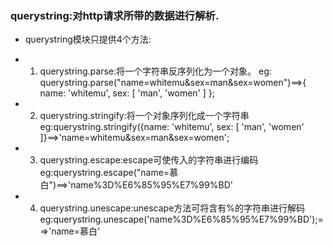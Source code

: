 ### querystring:对http请求所带的数据进行解析.
- querystring模块只提供4个方法:
-  1. querystring.parse:将一个字符串反序列化为一个对象。
      eg: querystring.parse("name=whitemu&sex=man&sex=women")==>{ name: 'whitemu', sex: [ 'man', 'women' ] };

-  2. querystring.stringify:将一个对象序列化成一个字符串
      eg:querystring.stringify({name: 'whitemu', sex: [ 'man', 'women' ]}==>'name=whitemu&sex=man&sex=women';

-  3. querystring.escape:escape可使传入的字符串进行编码
      eg:querystring.escape("name=慕白")==>'name%3D%E6%85%95%E7%99%BD'
      
-  4. querystring.unescape:unescape方法可将含有%的字符串进行解码
      eg:querystring.unescape('name%3D%E6%85%95%E7%99%BD');==>'name=慕白'